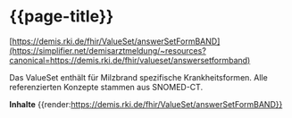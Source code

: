 # {{page-title}}
[https://demis.rki.de/fhir/ValueSet/answerSetFormBAND](https://simplifier.net/demisarztmeldung/~resources?canonical=https://demis.rki.de/fhir/valueset/answersetformband)

Das ValueSet enthält für Milzbrand spezifische Krankheitsformen. Alle referenzierten Konzepte stammen aus SNOMED-CT.

**Inhalte**
{{render:https://demis.rki.de/fhir/ValueSet/answerSetFormBAND}}
